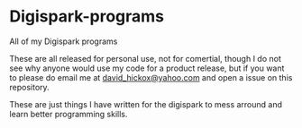 # Digispark-programs
All of my Digispark programs

These are all released for personal use, not for comertial, though I do not see why anyone would use my code for a product
release, but if you want to please do email me at david_hickox@yahoo.com and open a issue on this repository. 

These are just things I have written for the digispark to mess arround and learn better programming skills. 
